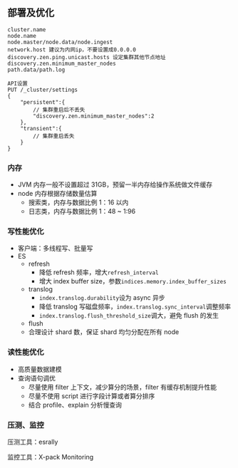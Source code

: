 ## 部署及优化

```
cluster.name
node.name
node.master/node.data/node.ingest
network.host 建议为内网ip，不要设置成0.0.0.0
discovery.zen.ping.unicast.hosts 设定集群其他节点地址
discovery.zen.minimum_master_nodes
path.data/path.log
```

```
API设置
PUT /_cluster/settings
{
    "persistent":{
        // 集群重启后不丢失
        "discovery.zen.minimum_master_nodes":2
    },
    "transient":{
        // 集群重启丢失
    }
}
```

### 内存

- JVM 内存一般不设置超过 31GB，预留一半内存给操作系统做文件缓存
- node 内存根据存储数量估算
  - 搜索类，内存与数据比例 1：16 以内
  - 日志类，内存与数据比例 1：48 ~ 1:96

### 写性能优化

- 客户端：多线程写、批量写
- ES
  - refresh
    - 降低 refresh 频率，增大`refresh_interval`
    - 增大 index buffer size，参数`indices.memory.index_buffer_sizes`
  - translog
    - `index.translog.durability`设为 async 异步
    - 降低 translog 写磁盘频率，`index.translog.sync_interval`调整频率
    - `index.translog.flush_threshold_size`调大，避免 flush 的发生
  - flush
  - 合理设计 shard 数，保证 shard 均匀分配在所有 node

### 读性能优化

- 高质量数据建模
- 查询语句调优
  - 尽量使用 filter 上下文，减少算分的场景，filter 有缓存机制提升性能
  - 尽量不使用 script 进行字段计算或者算分排序
  - 结合 profile、explain 分析慢查询

### 压测、监控

压测工具：esrally

监控工具：X-pack Monitoring
